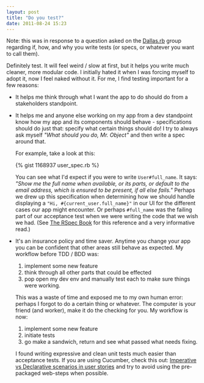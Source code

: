 ```yaml
---
layout: post
title: "Do you test?"
date: 2011-08-24 15:23
---
```


Note: this was in response to a question asked on the [Dallas.rb](http://dallasrb.org/ "Dallas.rb homepage") group regarding if, how, and why you write tests (or specs, or whatever you want to call them).

Definitely test.
It will feel weird / slow at first, but it helps you write much cleaner, more modular code.
I initially hated it when I was forcing myself to adopt it, now I feel naked without it.
For me, I find testing important for a few reasons:

* It helps me think through what I want the app to do should do from a stakeholders standpoint.

* It helps me and anyone else working on my app from a dev standpoint know how my app and its components should behave - specifications should do just that:
  specify what certain things should do! I try to always ask myself *"What should you do, Mr. Object"* and then write a spec around that.

  For example, take a look at this:

  {% gist 1168937 user_spec.rb %}

  You can see what I'd expect if you were to write <code>User#full_name</code>. It says: *"Show me the full name when available, or its parts, or default to the email address, which is ensured to be present, if all else fails."*
  Perhaps we drew up this specification when determining how we should handle displaying a <code>"Hi, #{current_user.full_name}"</code> in our UI for the different cases our app might encounter.
  Or perhaps <code>#full_name</code> was the failing part of our acceptance test when we were writing the code that we wish we had.
  (See [The RSpec Book](http://pragprog.com/book/achbd/the-rspec-book) for this reference and a very informative read.)

* It's an insurance policy and time saver.
  Anytime you change your app you can be confident that other areas still behave as expected.
  My workflow before TDD / BDD was:

    1. implement some new feature
    2. think through all other parts that could be effected
    3. pop open my dev env and manually test each to make sure things were working.

  This was a waste of time and exposed me to my own human error: perhaps I forgot to do a certain thing or whatever.
  The computer is your friend (and worker), make it do the checking for you.
  My workflow is now:

    1. implement some new feature
    2. initiate tests
    3. go make a sandwich, return and see what passed what needs fixing.

    I found writing expressive and clean unit tests much easier than acceptance tests.
    If you are using Cucumber, check this out: [Imperative vs Declarative scenarios in user stories](http://benmabey.com/2008/05/19/imperative-vs-declarative-scenarios-in-user-stories.html) and try to avoid using the pre-packaged web-steps when possible.
